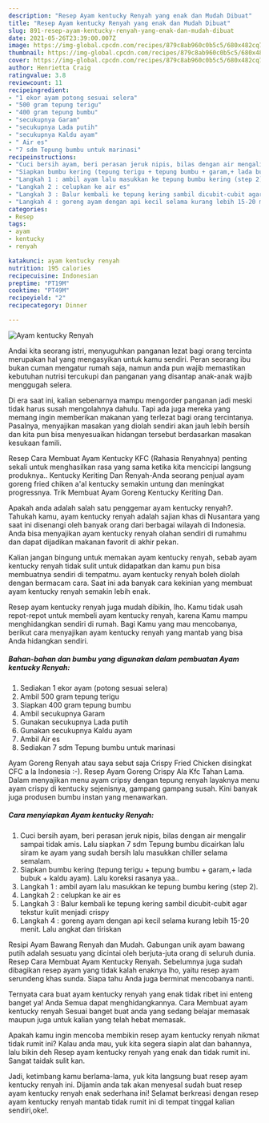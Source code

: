 ```yaml
---
description: "Resep Ayam kentucky Renyah yang enak dan Mudah Dibuat"
title: "Resep Ayam kentucky Renyah yang enak dan Mudah Dibuat"
slug: 891-resep-ayam-kentucky-renyah-yang-enak-dan-mudah-dibuat
date: 2021-05-26T23:39:00.007Z
image: https://img-global.cpcdn.com/recipes/879c8ab960c0b5c5/680x482cq70/ayam-kentucky-renyah-foto-resep-utama.jpg
thumbnail: https://img-global.cpcdn.com/recipes/879c8ab960c0b5c5/680x482cq70/ayam-kentucky-renyah-foto-resep-utama.jpg
cover: https://img-global.cpcdn.com/recipes/879c8ab960c0b5c5/680x482cq70/ayam-kentucky-renyah-foto-resep-utama.jpg
author: Henrietta Craig
ratingvalue: 3.8
reviewcount: 11
recipeingredient:
- "1 ekor ayam potong sesuai selera"
- "500 gram tepung terigu"
- "400 gram tepung bumbu"
- "secukupnya Garam"
- "secukupnya Lada putih"
- "secukupnya Kaldu ayam"
- " Air es"
- "7 sdm Tepung bumbu untuk marinasi"
recipeinstructions:
- "Cuci bersih ayam, beri perasan jeruk nipis, bilas dengan air mengalir sampai tidak amis. Lalu siapkan 7 sdm Tepung bumbu dicairkan lalu siram ke ayam yang sudah bersih lalu masukkan chiller selama semalam."
- "Siapkan bumbu kering (tepung terigu + tepung bumbu + garam,+ lada bubuk + kaldu ayam). Lalu koreksi rasanya yaa.."
- "Langkah 1 : ambil ayam lalu masukkan ke tepung bumbu kering (step 2)."
- "Langkah 2 : celupkan ke air es"
- "Langkah 3 : Balur kembali ke tepung kering sambil dicubit-cubit agar tekstur kulit menjadi crispy"
- "Langkah 4 : goreng ayam dengan api kecil selama kurang lebih 15-20 menit. Lalu angkat dan tiriskan"
categories:
- Resep
tags:
- ayam
- kentucky
- renyah

katakunci: ayam kentucky renyah 
nutrition: 195 calories
recipecuisine: Indonesian
preptime: "PT19M"
cooktime: "PT49M"
recipeyield: "2"
recipecategory: Dinner

---
```



![Ayam kentucky Renyah](https://img-global.cpcdn.com/recipes/879c8ab960c0b5c5/680x482cq70/ayam-kentucky-renyah-foto-resep-utama.jpg)

Andai kita seorang istri, menyuguhkan panganan lezat bagi orang tercinta merupakan hal yang mengasyikan untuk kamu sendiri. Peran seorang ibu bukan cuman mengatur rumah saja, namun anda pun wajib memastikan kebutuhan nutrisi tercukupi dan panganan yang disantap anak-anak wajib menggugah selera.

Di era  saat ini, kalian sebenarnya mampu mengorder panganan jadi meski tidak harus susah mengolahnya dahulu. Tapi ada juga mereka yang memang ingin memberikan makanan yang terlezat bagi orang tercintanya. Pasalnya, menyajikan masakan yang diolah sendiri akan jauh lebih bersih dan kita pun bisa menyesuaikan hidangan tersebut berdasarkan masakan kesukaan famili. 

Resep Cara Membuat Ayam Kentucky KFC (Rahasia Renyahnya) penting sekali untuk menghasilkan rasa yang sama ketika kita mencicipi langsung produknya.. Kentucky Keriting Dan Renyah-Anda seorang penjual ayam goreng fried chiken a&#39;al kentucky semakin untung dan meningkat progressnya. Trik Membuat Ayam Goreng Kentucky Keriting Dan.

Apakah anda adalah salah satu penggemar ayam kentucky renyah?. Tahukah kamu, ayam kentucky renyah adalah sajian khas di Nusantara yang saat ini disenangi oleh banyak orang dari berbagai wilayah di Indonesia. Anda bisa menyajikan ayam kentucky renyah olahan sendiri di rumahmu dan dapat dijadikan makanan favorit di akhir pekan.

Kalian jangan bingung untuk memakan ayam kentucky renyah, sebab ayam kentucky renyah tidak sulit untuk didapatkan dan kamu pun bisa membuatnya sendiri di tempatmu. ayam kentucky renyah boleh diolah dengan bermacam cara. Saat ini ada banyak cara kekinian yang membuat ayam kentucky renyah semakin lebih enak.

Resep ayam kentucky renyah juga mudah dibikin, lho. Kamu tidak usah repot-repot untuk membeli ayam kentucky renyah, karena Kamu mampu menghidangkan sendiri di rumah. Bagi Kamu yang mau mencobanya, berikut cara menyajikan ayam kentucky renyah yang mantab yang bisa Anda hidangkan sendiri.

<!--inarticleads1-->

##### Bahan-bahan dan bumbu yang digunakan dalam pembuatan Ayam kentucky Renyah:

1. Sediakan 1 ekor ayam (potong sesuai selera)
1. Ambil 500 gram tepung terigu
1. Siapkan 400 gram tepung bumbu
1. Ambil secukupnya Garam
1. Gunakan secukupnya Lada putih
1. Gunakan secukupnya Kaldu ayam
1. Ambil  Air es
1. Sediakan 7 sdm Tepung bumbu untuk marinasi


Ayam Goreng Renyah atau saya sebut saja Crispy Fried Chicken disingkat CFC a la Indonesia :-). Resep Ayam Goreng Crispy Ala Kfc Tahan Lama. Dalam menyajikan menu ayam cripsy dengan tepung renyah layaknya menu ayam crispy di kentucky sejenisnya, gampang gampang susah. Kini banyak juga produsen bumbu instan yang menawarkan. 

<!--inarticleads2-->

##### Cara menyiapkan Ayam kentucky Renyah:

1. Cuci bersih ayam, beri perasan jeruk nipis, bilas dengan air mengalir sampai tidak amis. Lalu siapkan 7 sdm Tepung bumbu dicairkan lalu siram ke ayam yang sudah bersih lalu masukkan chiller selama semalam.
1. Siapkan bumbu kering (tepung terigu + tepung bumbu + garam,+ lada bubuk + kaldu ayam). Lalu koreksi rasanya yaa..
1. Langkah 1 : ambil ayam lalu masukkan ke tepung bumbu kering (step 2).
1. Langkah 2 : celupkan ke air es
1. Langkah 3 : Balur kembali ke tepung kering sambil dicubit-cubit agar tekstur kulit menjadi crispy
1. Langkah 4 : goreng ayam dengan api kecil selama kurang lebih 15-20 menit. Lalu angkat dan tiriskan


Resipi Ayam Bawang Renyah dan Mudah. Gabungan unik ayam bawang putih adalah sesuatu yang dicintai oleh berjuta-juta orang di seluruh dunia. Resep Cara Membuat Ayam Kentucky Renyah. Sebelumnya juga sudah dibagikan resep ayam yang tidak kalah enaknya lho, yaitu resep ayam serundeng khas sunda. Siapa tahu Anda juga berminat mencobanya nanti. 

Ternyata cara buat ayam kentucky renyah yang enak tidak ribet ini enteng banget ya! Anda Semua dapat menghidangkannya. Cara Membuat ayam kentucky renyah Sesuai banget buat anda yang sedang belajar memasak maupun juga untuk kalian yang telah hebat memasak.

Apakah kamu ingin mencoba membikin resep ayam kentucky renyah nikmat tidak rumit ini? Kalau anda mau, yuk kita segera siapin alat dan bahannya, lalu bikin deh Resep ayam kentucky renyah yang enak dan tidak rumit ini. Sangat taidak sulit kan. 

Jadi, ketimbang kamu berlama-lama, yuk kita langsung buat resep ayam kentucky renyah ini. Dijamin anda tak akan menyesal sudah buat resep ayam kentucky renyah enak sederhana ini! Selamat berkreasi dengan resep ayam kentucky renyah mantab tidak rumit ini di tempat tinggal kalian sendiri,oke!.

